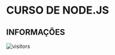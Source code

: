 # CURSO DE NODE.JS

## INFORMAÇÕES

![visitors](https://visitor-badge.glitch.me/badge?page_id=Devgeeknerd.curso-de-node.js "Total de Visitas")
